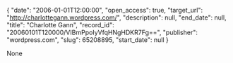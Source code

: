 {
  "date": "2006-01-01T12:00:00", 
  "open_access": true, 
  "target_url": "http://charlottegann.wordpress.com/", 
  "description": null, 
  "end_date": null, 
  "title": "Charlotte Gann", 
  "record_id": "20060101T120000/VIBmPpoIyVfqHNgHDKR7Fg==", 
  "publisher": "wordpress.com", 
  "slug": 65208895, 
  "start_date": null
}

None
